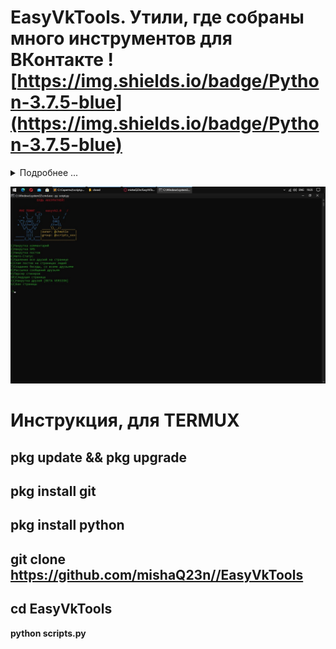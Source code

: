 # EasyVkTools. Утили, где собраны много инструментов для ВКонтакте ![https://img.shields.io/badge/Python-3.7.5-blue](https://img.shields.io/badge/Python-3.7.5-blue)
<details>
<summary>Подробнее ...</summary>
Список возможностей скрипта.
1)Накрутка комментарий
2)Накрутка SMS
3)Накрутка постов
4)Авто-Статус
5)Удаление все друзей на странице
6)Спам постов на страницах людей
7)Создание беседы, со всеми друзьями
8)Рассылка сообщений друзьям
9)Парсер стикеров
10)Следущая cтраница
11)Накрутка друзей [BETA VERSION]
12)Бан страницы 
</details>

![alt text](7MyzRrDYbv8.jpg "Cкрины cкрипта.")

# Инструкция, для TERMUX
**pkg update && pkg upgrade**
---
**pkg install git**
---
**pkg install python**
---
**git clone https://github.com/mishaQ23n//EasyVkTools**
---
**cd EasyVkTools**
---
**python scripts.py**
